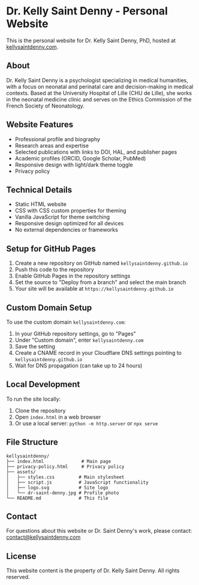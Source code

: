 # Dr. Kelly Saint Denny - Personal Website

This is the personal website for Dr. Kelly Saint Denny, PhD, hosted at [kellysaintdenny.com](https://kellysaintdenny.com).

## About

Dr. Kelly Saint Denny is a psychologist specializing in medical humanities, with a focus on neonatal and perinatal care and decision-making in medical contexts. Based at the University Hospital of Lille (CHU de Lille), she works in the neonatal medicine clinic and serves on the Ethics Commission of the French Society of Neonatology.

## Website Features

- Professional profile and biography
- Research areas and expertise
- Selected publications with links to DOI, HAL, and publisher pages
- Academic profiles (ORCID, Google Scholar, PubMed)
- Responsive design with light/dark theme toggle
- Privacy policy

## Technical Details

- Static HTML website
- CSS with CSS custom properties for theming
- Vanilla JavaScript for theme switching
- Responsive design optimized for all devices
- No external dependencies or frameworks

## Setup for GitHub Pages

1. Create a new repository on GitHub named `kellysaintdenny.github.io`
2. Push this code to the repository
3. Enable GitHub Pages in the repository settings
4. Set the source to "Deploy from a branch" and select the main branch
5. Your site will be available at `https://kellysaintdenny.github.io`

## Custom Domain Setup

To use the custom domain `kellysaintdenny.com`:

1. In your GitHub repository settings, go to "Pages"
2. Under "Custom domain", enter `kellysaintdenny.com`
3. Save the setting
4. Create a CNAME record in your Cloudflare DNS settings pointing to `kellysaintdenny.github.io`
5. Wait for DNS propagation (can take up to 24 hours)

## Local Development

To run the site locally:

1. Clone the repository
2. Open `index.html` in a web browser
3. Or use a local server: `python -m http.server` or `npx serve`

## File Structure

```
kellysaintdenny/
├── index.html              # Main page
├── privacy-policy.html     # Privacy policy
├── assets/
│   ├── styles.css         # Main stylesheet
│   ├── script.js          # JavaScript functionality
│   ├── logo.svg           # Site logo
│   └── dr-saint-denny.jpg # Profile photo
└── README.md              # This file
```

## Contact

For questions about this website or Dr. Saint Denny's work, please contact: contact@kellysaintdenny.com

## License

This website content is the property of Dr. Kelly Saint Denny. All rights reserved.
